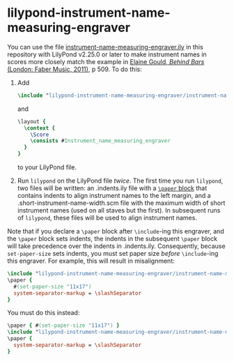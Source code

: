 # lilypond-instrument-name-measuring-engraver

You can use the file [instrument-name-measuring-engraver.ily](instrument-name-measuring-engraver.ily) in this repository with LilyPond v2.25.0 or later to make instrument names in scores more closely match the example in [Elaine Gould, _Behind Bars_ (London: Faber Music, 2011)](https://www.fabermusic.com/shop/behind-bars-the-definitive-guide-to-music-notation-p6284), p 509. To do this:

1. Add

    ```ly
    \include "lilypond-instrument-name-measuring-engraver/instrument-name-measuring-engraver.ily"
    ```

    and

    ```ly
    \layout {
      \context {
        \Score
        \consists #Instrument_name_measuring_engraver
      }
    }
    ```

    to your LilyPond file.

1. Run `lilypond` on the LilyPond file *twice*. The first time you run `lilypond`, two files will be written: an .indents.ily file with a [`\paper` block](https://lilypond.org/doc/Documentation/notation/the-paper-block) that contains indents to align instrument names to the left margin, and a .short-instrument-name-width.scm file with the maximum width of short instrument names (used on all staves but the first). In subsequent runs of `lilypond`, these files will be used to align instrument names.

Note that if you declare a `\paper` block after `\include`-ing this engraver, and the `\paper` block sets indents, the indents in the subsequent `\paper` block will take precedence over the indents in .indents.ily. Consequently, because `set-paper-size` sets indents, you must set paper size *before* `\include`-ing this engraver. For example, this will result in misalignment:

```ly
\include "lilypond-instrument-name-measuring-engraver/instrument-name-measuring-engraver.ily"
\paper {
  #(set-paper-size "11x17")
  system-separator-markup = \slashSeparator
}
```

You must do this instead:

```ly
\paper { #(set-paper-size "11x17") }
\include "lilypond-instrument-name-measuring-engraver/instrument-name-measuring-engraver.ily"
\paper {
  system-separator-markup = \slashSeparator
}
```
